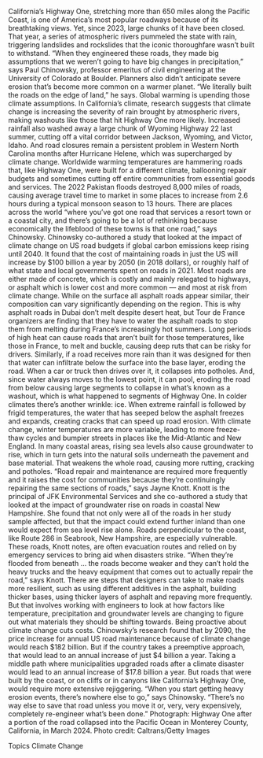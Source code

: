 California’s Highway One, stretching more than 650 miles along the Pacific Coast, is one of America’s most popular roadways because of its breathtaking views. Yet, since 2023, large chunks of it have been closed.
That year, a series of atmospheric rivers pummeled the state with rain, triggering landslides and rockslides that the iconic thoroughfare wasn’t built to withstand.
“When they engineered these roads, they made big assumptions that we weren’t going to have big changes in precipitation,” says Paul Chinowsky, professor emeritus of civil engineering at the University of Colorado at Boulder. Planners also didn’t anticipate severe erosion that’s become more common on a warmer planet. “We literally built the roads on the edge of land,” he says.
Global warming is upending those climate assumptions. In California’s climate, research suggests that climate change is increasing the severity of rain brought by atmospheric rivers, making washouts like those that hit Highway One more likely. Increased rainfall also washed away a large chunk of Wyoming Highway 22 last summer, cutting off a vital corridor between Jackson, Wyoming, and Victor, Idaho. And road closures remain a persistent problem in Western North Carolina months after Hurricane Helene, which was supercharged by climate change.
Worldwide warming temperatures are hammering roads that, like Highway One, were built for a different climate, ballooning repair budgets and sometimes cutting off entire communities from essential goods and services. The 2022 Pakistan floods destroyed 8,000 miles of roads, causing average travel time to market in some places to increase from 2.6 hours during a typical monsoon season to 13 hours.
There are places across the world “where you’ve got one road that services a resort town or a coastal city, and there’s going to be a lot of rethinking because economically the lifeblood of these towns is that one road,” says Chinowsky.
Chinowsky co-authored a study that looked at the impact of climate change on US road budgets if global carbon emissions keep rising until 2040. It found that the cost of maintaining roads in just the US will increase by $100 billion a year by 2050 (in 2018 dollars), or roughly half of what state and local governments spent on roads in 2021.
Most roads are either made of concrete, which is costly and mainly relegated to highways, or asphalt which is lower cost and more common — and most at risk from climate change.
While on the surface all asphalt roads appear similar, their composition can vary significantly depending on the region. This is why asphalt roads in Dubai don’t melt despite desert heat, but Tour de France organizers are finding that they have to water the asphalt roads to stop them from melting during France’s increasingly hot summers.
Long periods of high heat can cause roads that aren’t built for those temperatures, like those in France, to melt and buckle, causing deep ruts that can be risky for drivers. Similarly, if a road receives more rain than it was designed for then that water can infiltrate below the surface into the base layer, eroding the road. When a car or truck then drives over it, it collapses into potholes. And, since water always moves to the lowest point, it can pool, eroding the road from below causing large segments to collapse in what’s known as a washout, which is what happened to segments of Highway One.
In colder climates there’s another wrinkle: ice. When extreme rainfall is followed by frigid temperatures, the water that has seeped below the asphalt freezes and expands, creating cracks that can speed up road erosion. With climate change, winter temperatures are more variable, leading to more freeze-thaw cycles and bumpier streets in places like the Mid-Atlantic and New England.
In many coastal areas, rising sea levels also cause groundwater to rise, which in turn gets into the natural soils underneath the pavement and base material. That weakens the whole road, causing more rutting, cracking and potholes.
“Road repair and maintenance are required more frequently and it raises the cost for communities because they’re continuingly repairing the same sections of roads,” says Jayne Knott. Knott is the principal of JFK Environmental Services and she co-authored a study that looked at the impact of groundwater rise on roads in coastal New Hampshire.
She found that not only were all of the roads in her study sample affected, but that the impact could extend further inland than one would expect from sea level rise alone. Roads perpendicular to the coast, like Route 286 in Seabrook, New Hampshire, are especially vulnerable.
These roads, Knott notes, are often evacuation routes and relied on by emergency services to bring aid when disasters strike.
“When they’re flooded from beneath … the roads become weaker and they can’t hold the heavy trucks and the heavy equipment that comes out to actually repair the road,” says Knott.
There are steps that designers can take to make roads more resilient, such as using different additives in the asphalt, building thicker bases, using thicker layers of asphalt and repaving more frequently. But that involves working with engineers to look at how factors like temperature, precipitation and groundwater levels are changing to figure out what materials they should be shifting towards.
Being proactive about climate change cuts costs. Chinowsky’s research found that by 2090, the price increase for annual US road maintenance because of climate change would reach $182 billion. But if the country takes a preemptive approach, that would lead to an annual increase of just $4 billion a year. Taking a middle path where municipalities upgraded roads after a climate disaster would lead to an annual increase of $17.8 billion a year.
But roads that were built by the coast, or on cliffs or in canyons like California’s Highway One, would require more extensive rejiggering. “When you start getting heavy erosion events, there’s nowhere else to go,” says Chinowsky. “There’s no way else to save that road unless you move it or, very, very expensively, completely re-engineer what’s been done.”
Photograph: Highway One after a portion of the road collapsed into the Pacific Ocean in Monterey County, California, in March 2024. Photo credit: Caltrans/Getty Images

Topics
Climate Change
